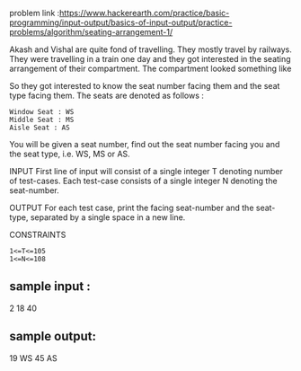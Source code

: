 problem link :https://www.hackerearth.com/practice/basic-programming/input-output/basics-of-input-output/practice-problems/algorithm/seating-arrangement-1/

Akash and Vishal are quite fond of travelling. They mostly travel by railways. They were travelling in a train one day and they got interested in the seating arrangement of their compartment. The compartment looked something like


So they got interested to know the seat number facing them and the seat type facing them. The seats are denoted as follows :

    Window Seat : WS
    Middle Seat : MS
    Aisle Seat : AS

You will be given a seat number, find out the seat number facing you and the seat type, i.e. WS, MS or AS.

INPUT
First line of input will consist of a single integer T denoting number of test-cases. Each test-case consists of a single integer N denoting the seat-number.

OUTPUT
For each test case, print the facing seat-number and the seat-type, separated by a single space in a new line.

CONSTRAINTS

    1<=T<=105
    1<=N<=108
    
## sample input :
2
18
40
## sample output:
19 WS
45 AS
